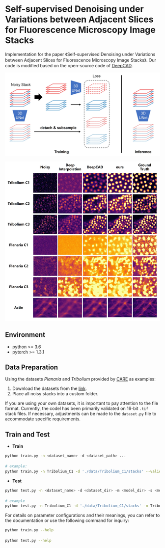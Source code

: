 # Self-supervised Denoising under Variations between Adjacent Slices for Fluorescence Microscopy Image Stacks

Implementation for the paper 《Self-supervised Denoising under Variations between Adjacent Slices for Fluorescence Microscopy Image Stacks》. Our code is modified based on the open-source code of [DeepCAD](https://github.com/cabooster/DeepCAD).

![ppl](./figs/pipeline.jpg "pipeline")

![visualization](./figs/visualization.jpg)

## Environment

* python >= 3.6
* pytorch >= 1.3.1

## Data Preparation

Using the datasets *Planaria* and *Tribolium* provided by [CARE](https://github.com/CSBDeep/CSBDeep) as examples:

1. Download the datasets from the [link](https://publications.mpi-cbg.de/publications-sites/7207/%E2%80%B8).
2. Place all noisy stacks into a custom folder.

If you are using your own datasets, it is important to pay attention to the file format. Currently, the codel has been primarily validated on 16-bit `.tif` stack files. If necessary, adjustments can be made to the `dataset.py` file to accommodate specific requirements.

## Train and Test

* **Train**

```bash
python train.py -n <dataset_name> -d <dataset_path> ...

# example:
python train.py -n Tribolium_C1 -d './data/Tribolium_C1/stacks' --validation
```

* **Test**

```bash
python test.py -n <dataset_name> -d <dataset_dir> -m <model_dir> -s <model_number>

# example
python test.py -n Tribolium_C1 -d './data/Tribolium_C1/stacks' -m Tribolium_C1_202403141108 -s '10,20,30'
```

For details on parameter configurations and their meanings, you can refer to the documentation or use the following command for inquiry:

```bash
python train.py --help

python test.py --help
```
